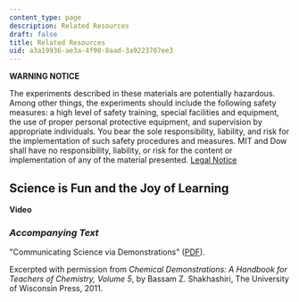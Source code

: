 ```yaml
---
content_type: page
description: Related Resources
draft: false
title: Related Resources
uid: a3a19936-ae3a-4f90-8aad-3a9223707ee3
---
```

**WARNING NOTICE**

The experiments described in these materials are potentially hazardous. Among other things, the experiments should include the following safety measures: a high level of safety training, special facilities and equipment, the use of proper personal protective equipment, and supervision by appropriate individuals. You bear the sole responsibility, liability, and risk for the implementation of such safety procedures and measures. MIT and Dow shall have no responsibility, liability, or risk for the content or implementation of any of the material presented. [Legal Notice](https://old.ocw.mit.edu/terms)

## **Science is Fun and the Joy of Learning**

**Video**

### *Accompanying Text*

"Communicating Science via Demonstrations" ([PDF](https://old.ocw.mit.edu/high-school/chemistry/demonstrations/related-resources/Communicating_Sci.pdf)). 

Excerpted with permission from *Chemical Demonstrations: A Handbook for Teachers of Chemistry, Volume 5*, by Bassam Z. Shakhashiri, The University of Wisconsin Press, 2011.